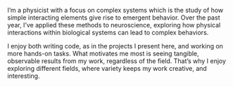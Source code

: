 I’m a physicist with a focus on complex systems which is the study of how simple interacting elements give rise to emergent behavior. Over the past year, I’ve applied these methods to neuroscience, exploring how physical interactions within biological systems can lead to complex behaviors. 



I enjoy both writing code, as in the projects I present here, and working on more hands-on tasks. What motivates me most is seeing tangible, observable results from my work, regardless of the field. That’s why I enjoy exploring different fields, where variety keeps my work creative, and interesting.

